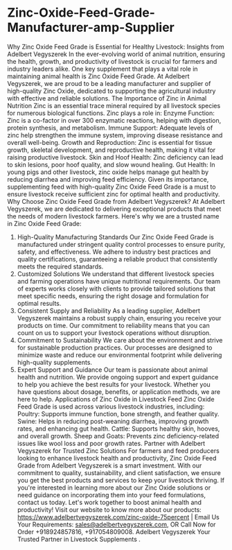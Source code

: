 # Zinc-Oxide-Feed-Grade-Manufacturer-amp-Supplier
Why Zinc Oxide Feed Grade is Essential for Healthy Livestock: Insights from Adelbert Vegyszerek
In the ever-evolving world of animal nutrition, ensuring the health, growth, and productivity of livestock is crucial for farmers and industry leaders alike. One key supplement that plays a vital role in maintaining animal health is Zinc Oxide Feed Grade. At Adelbert Vegyszerek, we are proud to be a leading manufacturer and supplier of high-quality Zinc Oxide, dedicated to supporting the agricultural industry with effective and reliable solutions.
The Importance of Zinc in Animal Nutrition
Zinc is an essential trace mineral required by all livestock species for numerous biological functions. Zinc plays a role in:
Enzyme Function: Zinc is a co-factor in over 300 enzymatic reactions, helping with digestion, protein synthesis, and metabolism.
Immune Support: Adequate levels of zinc help strengthen the immune system, improving disease resistance and overall well-being.
Growth and Reproduction: Zinc is essential for tissue growth, skeletal development, and reproductive health, making it vital for raising productive livestock.
Skin and Hoof Health: Zinc deficiency can lead to skin lesions, poor hoof quality, and slow wound healing.
Gut Health: In young pigs and other livestock, zinc oxide helps manage gut health by reducing diarrhea and improving feed efficiency.
Given its importance, supplementing feed with high-quality Zinc Oxide Feed Grade is a must to ensure livestock receive sufficient zinc for optimal health and productivity.
Why Choose Zinc Oxide Feed Grade from Adelbert Vegyszerek?
At Adelbert Vegyszerek, we are dedicated to delivering exceptional products that meet the needs of modern livestock farmers. Here's why we are a trusted name in Zinc Oxide Feed Grade:
1. High-Quality Manufacturing Standards
Our Zinc Oxide Feed Grade is manufactured under stringent quality control processes to ensure purity, safety, and effectiveness. We adhere to industry best practices and quality certifications, guaranteeing a reliable product that consistently meets the required standards.
2. Customized Solutions
We understand that different livestock species and farming operations have unique nutritional requirements. Our team of experts works closely with clients to provide tailored solutions that meet specific needs, ensuring the right dosage and formulation for optimal results.
3. Consistent Supply and Reliability
As a leading supplier, Adelbert Vegyszerek maintains a robust supply chain, ensuring you receive your products on time. Our commitment to reliability means that you can count on us to support your livestock operations without disruption.
4. Commitment to Sustainability
We care about the environment and strive for sustainable production practices. Our processes are designed to minimize waste and reduce our environmental footprint while delivering high-quality supplements.
5. Expert Support and Guidance
Our team is passionate about animal health and nutrition. We provide ongoing support and expert guidance to help you achieve the best results for your livestock. Whether you have questions about dosage, benefits, or application methods, we are here to help.
Applications of Zinc Oxide in Livestock Feed
Zinc Oxide Feed Grade is used across various livestock industries, including:
Poultry: Supports immune function, bone strength, and feather quality.
Swine: Helps in reducing post-weaning diarrhea, improving growth rates, and enhancing gut health.
Cattle: Supports healthy skin, hooves, and overall growth.
Sheep and Goats: Prevents zinc deficiency-related issues like wool loss and poor growth rates.
Partner with Adelbert Vegyszerek for Trusted Zinc Solutions
For farmers and feed producers looking to enhance livestock health and productivity, Zinc Oxide Feed Grade from Adelbert Vegyszerek is a smart investment. With our commitment to quality, sustainability, and client satisfaction, we ensure you get the best products and services to keep your livestock thriving.
If you're interested in learning more about our Zinc Oxide solutions or need guidance on incorporating them into your feed formulations, contact us today. Let's work together to boost animal health and productivity!
Visit our website to know more about our products: https://www.adelbertvegyszerek.com/zinc-oxide-75percent | Email Us Your Requirements: sales@adelbertvegyszerek.com, OR Call Now for Order +918924857816, +917054809008.
Adelbert Vegyszerek
Your Trusted Partner in Livestock Supplements .
